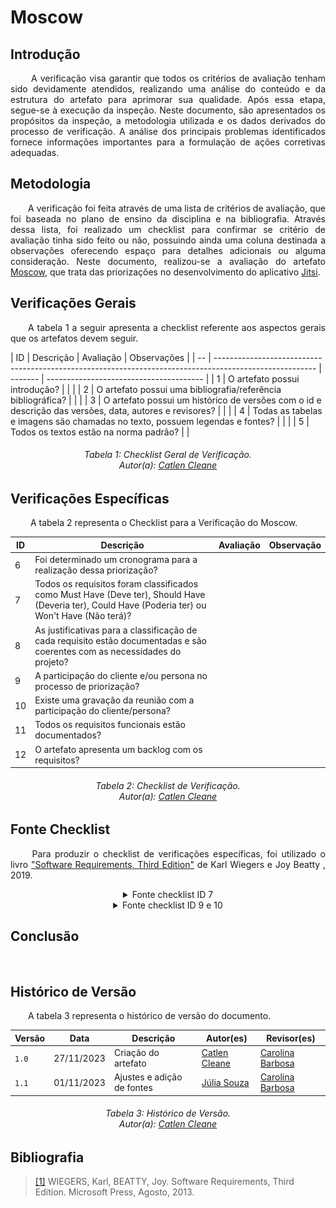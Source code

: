 # **Moscow**

## **Introdução**
<p align="justify">
&emsp;&emsp; A verificação visa garantir que todos os critérios de avaliação tenham sido devidamente atendidos, realizando uma análise do conteúdo e da estrutura do artefato para aprimorar sua qualidade. Após essa etapa, segue-se à execução da inspeção. Neste documento, são apresentados os propósitos da inspeção, a metodologia utilizada e os dados derivados do processo de verificação. A análise dos principais problemas identificados fornece informações importantes para a formulação de ações corretivas adequadas.
</p>

## **Metodologia**
<p align="justify">
&emsp;&emsp;A verificação foi feita através de uma lista de critérios de avaliação, que foi baseada no plano de ensino da disciplina e na bibliografia. Através dessa lista, foi realizado um checklist para confirmar se  critério de avaliação tinha sido feito ou não, possuindo ainda uma coluna destinada a observações oferecendo espaço para detalhes adicionais ou alguma consideração.
 Neste documento, realizou-se a avaliação do artefato <a href="https://requisitos-de-software.github.io/2023.2-Jitsi/Elicitacao/priorizacao/MoSCoW/">Moscow</a>, que trata das priorizações no desenvolvimento do aplicativo <a href="https://requisitos-de-software.github.io/2023.2-Jitsi/">Jitsi</a>.
</p>

## **Verificações Gerais**
<p align="justify"> 
&emsp;&emsp;A tabela 1 a seguir apresenta a checklist referente aos aspectos gerais que os artefatos devem seguir.
</p>
| ID | Descrição                                                                                               | Avaliação | Observações                              |
| -- | ------------------------------------------------------------------------------------------------------- | -------   | ---------------------------------------  |
| 1  | O artefato possui introdução?                                                                           |           |                                          |
| 2  | O artefato possui uma bibliografia/referência bibliográfica?                                            |           |                                          |
| 3  | O artefato possui um histórico de versões com o id e descrição das versões, data, autores e revisores?  |           |                                          |
| 4  | Todas as tabelas e imagens são chamadas no texto, possuem legendas e fontes?                            |           |                                          |
| 5  | Todos os textos estão na norma padrão?                                                                  |           |                                          


<h6 align="center"> Tabela 1: Checklist Geral de Verificação.
<br> Autor(a): <a href="https://github.com/catlenc">Catlen Cleane</a></h6>



## **Verificações Específicas**
<p align="justify">
&emsp;&emsp; A tabela 2 representa o Checklist para a Verificação do Moscow.
</p>

| ID  | Descrição  | Avaliação | Observação  |
| --  | -----------|-----------|------------ |
| 6   | Foi determinado um cronograma para a realização dessa priorização? |       |      |
| 7   | Todos os requisitos foram classificados como Must Have (Deve ter), Should Have (Deveria ter), Could Have (Poderia ter) ou Won't Have (Não terá)? |       |      |
| 8   | As justificativas para a classificação de cada requisito estão documentadas e são coerentes com as necessidades do projeto?|       |      |
| 9   | A participação do cliente e/ou persona no processo de priorização? |       |      |
| 10  | Existe uma gravação da reunião com a participação do cliente/persona?  |       |      |
| 11  | Todos os requisitos funcionais estão documentados? |  |  |      
| 12  | O artefato apresenta um backlog com os requisitos? | | |                                                                                          

<h6 align="center"> Tabela 2: Checklist de Verificação.
<br> Autor(a): <a href="https://github.com/catlenc">Catlen Cleane</a></h6>

## **Fonte Checklist**
<p align="justify">
&emsp;&emsp; Para produzir o checklist de verificações específicas, foi utilizado o livro <a href="https://requisitos-de-software.github.io/2023.2-Jitsi/Verificacao/Grupo/Entrega_2/Moscow/#bibliografia">"Software Requirements, Third Edition"</a> de Karl Wiegers e Joy Beatty , 2019.
</p>

<center>
<details>
   <summary>Fonte checklist ID 7</summary>
      <img src="https://raw.githubusercontent.com/Requisitos-de-Software/2023.2-Jitsi/main/docs/assets/fontesChecklist/M-PT1.png" alt="checklist" width=500px>
      <img src="https://raw.githubusercontent.com/Requisitos-de-Software/2023.2-Jitsi/main/docs/assets/fontesChecklist/M-PT2.png" alt="checklist" width=500px>
    
        <h6> Figura 1: Fonte checklist ID 7.
        <br> Fonte: <a href="https://requisitos-de-software.github.io/2023.2-Jitsi/Verificacao/Grupo/Entrega_2/Moscow/#bibliografia">"Software Requirements, Third Edition"</a></h6>
</details>
</center>

<center>
<details>
   <summary>Fonte checklist ID 9 e 10</summary>
      <img src="https://raw.githubusercontent.com/Requisitos-de-Software/2023.2-Jitsi/main/docs/assets/fontesChecklist/M-cliente.png" alt="checklist" width=500px>
    
        <h6> Figura 2: Fonte checklist ID 9 e 10.
        <br> Fonte: <a href="https://requisitos-de-software.github.io/2023.2-Jitsi/Verificacao/Grupo/Entrega_2/Moscow/#bibliografia">"Software Requirements, Third Edition"</a></h6>
</details>
</center>


## **Conclusão**
<p align="justify">
&emsp;&emsp;

</p>

## **Histórico de Versão**
<p align="justify">
&emsp;&emsp;A tabela 3 representa o histórico de versão do documento.
</p>

| Versão | Data       | Descrição           | Autor(es)                                                                                           | Revisor(es)                                     |
|--------|------------|---------------------|-----------------------------------------------------------------------------------------------------|-------------------------------------------------|
| `1.0`  | 27/11/2023 | Criação do artefato | [Catlen Cleane](https://github.com/catlenc) | [Carolina Barbosa](https://github.com/CarolinaBarb) || 
| `1.1`  | 01/11/2023 | Ajustes e adição de fontes | [Júlia Souza](https://github.com/JuliaSSouza) | [Carolina Barbosa](https://github.com/CarolinaBarb) || 

<h6 align="center"> Tabela 3: Histórico de Versão.
<br> Autor(a): <a href="https://github.com/catlenc">Catlen Cleane</a></h6>

## **Bibliografia**

> <a href="https://aprender3.unb.br/pluginfile.php/2692778/mod_resource/content/2/PriorizaA%CC%83%C2%A7A%CC%83%C2%A3o%20de%20Req.pdf">[1]</a> WIEGERS, Karl, BEATTY, Joy. Software Requirements, Third Edition. Microsoft Press, Agosto, 2013.


